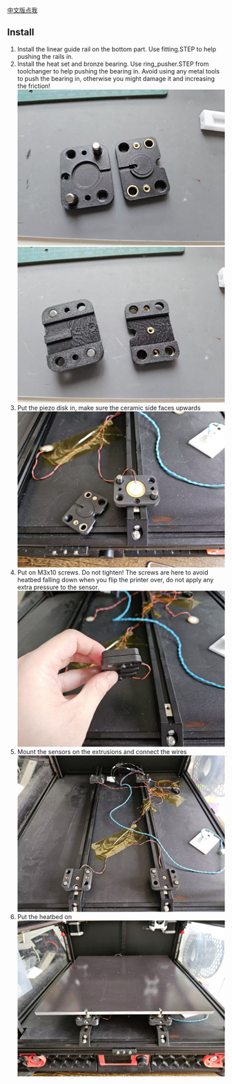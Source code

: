 [中文版点我](./README.chs.md)

## Install
1. Install the linear guide rail on the bottom part. Use fitting.STEP to help pushing the rails in.
2. Install the heat set and bronze bearing. Use ring_pusher.STEP from toolchanger to help pushing the bearing in. Avoid using any metal tools to push the bearing in, otherwise you might damage it and increasing the friction!
![](../imgs/piezo/1.jpg)
![](../imgs/piezo/2.jpg)
3. Put the piezo disk in, make sure the ceramic side faces upwards
![](../imgs/piezo/3.jpg)
4. Put on M3x10 screws. Do not tighten! The screws are here to avoid heatbed falling down when you flip the printer over, do not apply any extra pressure to the sensor.
![](../imgs/piezo/4.jpg)
5. Mount the sensors on the extrusions and connect the wires
![](../imgs/piezo/5.jpg)
6. Put the heatbed on
![](../imgs/piezo/6.jpg)